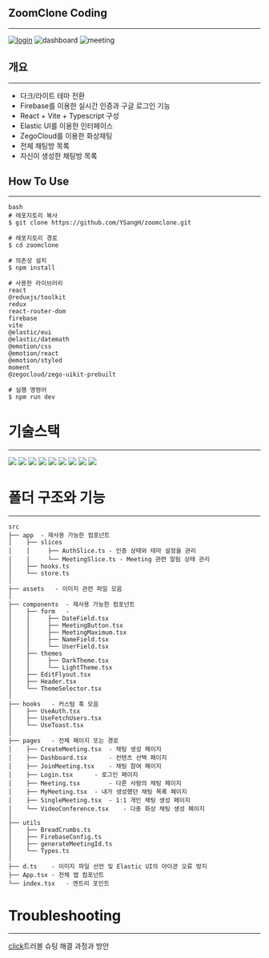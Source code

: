 ## ZoomClone Coding
------
[![login](https://github.com/user-attachments/assets/425c2cee-788b-4dff-8ff4-3dec9c17bd36)](url)
![dashboard](https://github.com/user-attachments/assets/ecbcdb21-c4d3-442b-9f33-90e55ea413b2)
![meeting](https://github.com/user-attachments/assets/cd7cd22a-aeba-45b7-bc21-54e05f8a4838)

## 개요
------
* 다크/라이트 테마 전환
* Firebase를 이용한 실시간 인증과 구글 로그인 기능
* React + Vite + Typescript 구성
* Elastic UI를 이용한 인터페이스
* ZegoCloud를 이용한 화상채팅
* 전체 채팅방 목록
* 자신이 생성한 채팅방 목록

## How To Use
------
```
bash
# 레포지토리 복사
$ git clone https://github.com/YSangH/zoomclone.git

# 레포지토리 경로
$ cd zoomclone

# 의존성 설치
$ npm install

# 사용한 라이브러리
react 
@reduxjs/toolkit 
redux 
react-router-dom 
firebase 
vite 
@elastic/eui 
@elastic/datemath 
@emotion/css 
@emotion/react 
@emotion/styled 
moment
@zegocloud/zego-uikit-prebuilt

# 실행 명령어 
$ npm run dev
```

# 기술스택
------
<img src="https://img.shields.io/badge/react-61DAFB?style=for-the-badge&logo=react&logoColor=black">
<img src="https://img.shields.io/badge/Firebase-%23039BE5.svg?style=for-the-badge&logo=firebase&logoColor=white">
<img src="https://img.shields.io/badge/GitHub-%23121011.svg?style=for-the-badge&logo=github&logoColor=white">
<img src="https://img.shields.io/badge/Elastic%20UI-%23005571.svg?style=for-the-badge&logo=elastic&logoColor=white">
<img src="https://img.shields.io/badge/ZegoCloud-%2300B4FF.svg?style=for-the-badge&logo=Zego&logoColor=white">
<img src="https://img.shields.io/badge/TypeScript-%23007ACC.svg?style=for-the-badge&logo=typescript&logoColor=white">
<img src="https://img.shields.io/badge/Vite-%23646CFF.svg?style=for-the-badge&logo=vite&logoColor=white">
<img src="https://img.shields.io/badge/VS%20Code-%23007ACC.svg?style=for-the-badge&logo=visual-studio-code&logoColor=white">
<img src="https://img.shields.io/badge/Redux-%23764ABC.svg?style=for-the-badge&logo=redux&logoColor=white">

# 폴더 구조와 기능
-----

```
src
├── app	 - 재사용 가능한 컴포넌트
│    ├── slices
│    │     ├── AuthSlice.ts - 인증 상태와 테마 설정을 관리
│    │     └── MeetingSlice.ts - Meeting 관련 알림 상태 관리
│    ├── hooks.ts
│    └── store.ts
│
├── assets	 - 이미지 관련 파일 모음
│
├── components	- 재사용 가능한 컴포넌트
│    ├── form	- 
│    │     ├── DateField.tsx 
│    │     ├── MeetingButton.tsx
│    │     ├── MeetingMaximum.tsx
│    │     ├── NameField.tsx
│    │     └── UserField.tsx
│    ├── themes
│    │     ├── DarkTheme.tsx
│    │     └── LightTheme.tsx
│    ├── EditFlyout.tsx
│    ├── Header.tsx
│    └── ThemeSelector.tsx
│
├── hooks	- 커스텀 훅 모음
│    ├── UseAuth.tsx
│    ├── UseFetchUsers.tsx
│    └── UseToast.tsx
│
├── pages	- 전체 페이지 또는 경로
│    ├── CreateMeeting.tsx	- 채팅 생성 페이지
│    ├── Dashboard.tsx		- 컨텐츠 선택 페이지
│    ├── JoinMeeting.tsx	- 채팅 참여 페이지
│    ├── Login.tsx		- 로그인 페이지
│    ├── Meeting.tsx		- 다른 사람의 채팅 페이지
│    ├── MyMeeting.tsx	- 내가 생성했던 채팅 목록 페이지
│    ├── SingleMeeting.tsx	- 1:1 개인 채팅 생성 페이지
│    └── VideoConference.tsx	- 다중 화상 채팅 생성 페이지
│
├── utils
│    ├── BreadCrumbs.ts
│    ├── FirebaseConfig.ts
│    ├── generateMeetingId.ts
│    └── Types.ts
│
├── d.ts	- 이미지 파일 선언 및 Elastic UI의 아이콘 오류 방지
├── App.tsx	- 전체 앱 컴포넌트
└── index.tsx	- 엔트리 포인트
```

# Troubleshooting
-----
[click](https://ysh0129.tistory.com/category/TroubleShooting)트러블 슈팅 해결 과정과 방안
